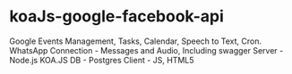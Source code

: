# koaJs-google-facebook-api
Google Events Management, Tasks, Calendar, Speech to Text, Cron. WhatsApp Connection - Messages and Audio, Including swagger
Server - Node.js KOA.JS
DB - Postgres
Client - JS, HTML5
